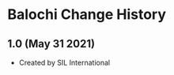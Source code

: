 Balochi Change History
======================

1.0 (May 31 2021)
-----------------
* Created by SIL International
